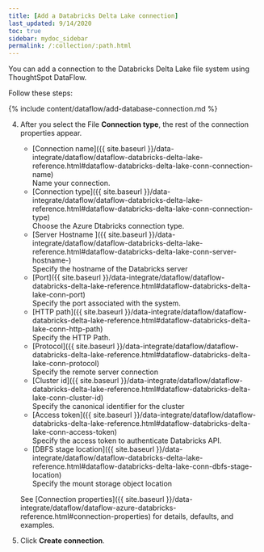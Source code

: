 ```yaml
---
title: [Add a Databricks Delta Lake connection]
last_updated: 9/14/2020
toc: true
sidebar: mydoc_sidebar
permalink: /:collection/:path.html
---
```

You can add a connection to the Databricks Delta Lake file system using ThoughtSpot DataFlow.

Follow these steps:

{% include content/dataflow/add-database-connection.md %}

4. After you select the File **Connection type**, the rest of the connection properties appear.

   * [Connection name]({{ site.baseurl }}/data-integrate/dataflow/dataflow-databricks-delta-lake-reference.html#dataflow-databricks-delta-lake-conn-connection-name)<br/>Name your connection.
   * [Connection type]({{ site.baseurl }}/data-integrate/dataflow/dataflow-databricks-delta-lake-reference.html#dataflow-databricks-delta-lake-conn-connection-type)<br/>Choose the Azure Dtabricks connection type.
   * [Server Hostname ]({{ site.baseurl }}/data-integrate/dataflow/dataflow-databricks-delta-lake-reference.html#dataflow-databricks-delta-lake-conn-server-hostname-)<br/>Specify the hostname of the Databricks server
   * [Port]({{ site.baseurl }}/data-integrate/dataflow/dataflow-databricks-delta-lake-reference.html#dataflow-databricks-delta-lake-conn-port)<br/>Specify the port associated with the system.
   * [HTTP path]({{ site.baseurl }}/data-integrate/dataflow/dataflow-databricks-delta-lake-reference.html#dataflow-databricks-delta-lake-conn-http-path)<br/>Specify the HTTP Path.
   * [Protocol]({{ site.baseurl }}/data-integrate/dataflow/dataflow-databricks-delta-lake-reference.html#dataflow-databricks-delta-lake-conn-protocol)<br/>Specify the remote server connection
   * [Cluster id]({{ site.baseurl }}/data-integrate/dataflow/dataflow-databricks-delta-lake-reference.html#dataflow-databricks-delta-lake-conn-cluster-id)<br/>Specify the canonical identifier for the cluster
   * [Access token]({{ site.baseurl }}/data-integrate/dataflow/dataflow-databricks-delta-lake-reference.html#dataflow-databricks-delta-lake-conn-access-token)<br/>Specify the access token to authenticate Databricks API.
   * [DBFS stage location]({{ site.baseurl }}/data-integrate/dataflow/dataflow-databricks-delta-lake-reference.html#dataflow-databricks-delta-lake-conn-dbfs-stage-location)<br/>Specify the mount storage object location

   See [Connection properties]({{ site.baseurl }}/data-integrate/dataflow/dataflow-azure-databricks-reference.html#connection-properties) for details, defaults, and examples.

5. Click **Create connection**.   
